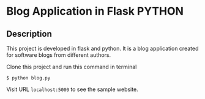 # Blog Application in Flask PYTHON

## Description

This project is developed in flask and python. It is a blog application created for software blogs from different authors. 

Clone this project and run this command in terminal

`$ python blog.py`

Visit URL `localhost:5000` to see the sample website.


